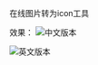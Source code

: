 在线图片转为icon工具

效果：
![中文版本](https://github.com/user-attachments/assets/1efe0e12-199e-4880-8ce9-7d6adbff066e)

![英文版本](https://github.com/user-attachments/assets/ed4ac160-3828-4768-90ff-ab331a94e27a)

